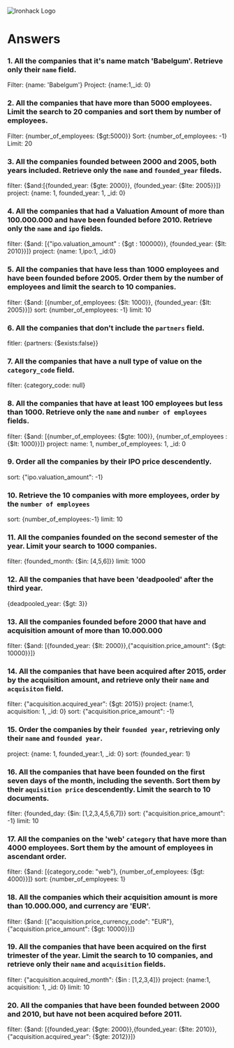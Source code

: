 ![Ironhack Logo](https://i.imgur.com/1QgrNNw.png)

# Answers

### 1. All the companies that it's name match 'Babelgum'. Retrieve only their `name` field.

Filter: {name: 'Babelgum'}
Project: {name:1,_id: 0}

<!-- Your Code Goes Here -->

### 2. All the companies that have more than 5000 employees. Limit the search to 20 companies and sort them by **number of employees**.

Filter: {number_of_employees: {$gt:5000}}
Sort: {number_of_employees: -1}
Limit: 20

<!-- Your Code Goes Here -->

### 3. All the companies founded between 2000 and 2005, both years included. Retrieve only the `name` and `founded_year` fileds.

filter: {$and:[{founded_year: {$gte: 2000}}, {founded_year: {$lte: 2005}}]}
project: {name: 1, founded_year: 1, _id: 0}

<!-- Your Code Goes Here -->

### 4. All the companies that had a Valuation Amount of more than 100.000.000 and have been founded before 2010. Retrieve only the `name` and `ipo` fields.

filter: {$and: [{"ipo.valuation_amount" : {$gt : 100000}}, {founded_year: {$lt: 2010}}]}
project: {name: 1,ipo:1, _id:0}

<!-- Your Code Goes Here -->

### 5. All the companies that have less than 1000 employees and have been founded before 2005. Order them by the number of employees and limit the search to 10 companies.

filter: {$and: [{number_of_employees: {$lt: 1000}}, {founded_year: {$lt: 2005}}]}
sort: {number_of_employees: -1}
limit: 10

<!-- Your Code Goes Here -->

### 6. All the companies that don't include the `partners` field.

fitler: {partners: {$exists:false}}

<!-- Your Code Goes Here -->

### 7. All the companies that have a null type of value on the `category_code` field.

filter: {category_code: null}

<!-- Your Code Goes Here -->

### 8. All the companies that have at least 100 employees but less than 1000. Retrieve only the `name` and `number of employees` fields.

filter: {$and: [{number_of_employees: {$gte: 100}}, {number_of_employees :{$lt: 1000}}]}
project: name: 1, number_of_employees: 1, _id: 0

<!-- Your Code Goes Here -->

### 9. Order all the companies by their IPO price descendently.

sort: {"ipo.valuation_amount": -1}

<!-- Your Code Goes Here -->

### 10. Retrieve the 10 companies with more employees, order by the `number of employees`

sort: {number_of_employees:-1}
limit: 10

<!-- Your Code Goes Here -->

### 11. All the companies founded on the second semester of the year. Limit your search to 1000 companies.

filter: {founded_month: {$in: [4,5,6]}}
limit: 1000

<!-- Your Code Goes Here -->

### 12. All the companies that have been 'deadpooled' after the third year.

{deadpooled_year: {$gt: 3}}

<!-- Your Code Goes Here -->

### 13. All the companies founded before 2000 that have and acquisition amount of more than 10.000.000

filter: {$and: [{founded_year: {$lt: 2000}},{"acquisition.price_amount": {$gt: 10000}}]}

<!-- Your Code Goes Here -->

### 14. All the companies that have been acquired after 2015, order by the acquisition amount, and retrieve only their `name` and `acquisiton` field.

filter: {"acquisition.acquired_year": {$gt: 2015}}
project: {name:1, acquisition: 1, _id: 0}
sort: {"acquisition.price_amount": -1}

<!-- Your Code Goes Here -->

### 15. Order the companies by their `founded year`, retrieving only their `name` and `founded year`.

project: {name: 1, founded_year:1, _id: 0}
sort: {founded_year: 1}

<!-- Your Code Goes Here -->

### 16. All the companies that have been founded on the first seven days of the month, including the seventh. Sort them by their `aquisition price` descendently. Limit the search to 10 documents.

filter: {founded_day: {$in: [1,2,3,4,5,6,7]}}
sort: {"acquisition.price_amount": -1}
limit: 10

<!-- Your Code Goes Here -->

### 17. All the companies on the 'web' `category` that have more than 4000 employees. Sort them by the amount of employees in ascendant order.

filter: {$and: [{category_code: "web"}, {number_of_employees: {$gt: 4000}}]}
sort: {number_of_employees: 1}

<!-- Your Code Goes Here -->

### 18. All the companies which their acquisition amount is more than 10.000.000, and currency are 'EUR'.

filter: {$and: [{"acquisition.price_currency_code": "EUR"}, {"acquisition.price_amount": {$gt: 10000}}]}

<!-- Your Code Goes Here -->

### 19. All the companies that have been acquired on the first trimester of the year. Limit the search to 10 companies, and retrieve only their `name` and `acquisition` fields.

filter: {"acquisition.acquired_month": {$in : [1,2,3,4]}}
project: {name:1, acquisition: 1, _id: 0}
limit: 10

<!-- Your Code Goes Here -->

### 20. All the companies that have been founded between 2000 and 2010, but have not been acquired before 2011.
filter: {$and: [{founded_year: {$gte: 2000}},{founded_year: {$lte: 2010}},{"acquisition.acquired_year": {$gte: 2012}}]}
<!-- Your Code Goes Here -->
